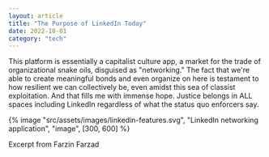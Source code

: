 ```yaml
---
layout: article
title: "The Purpose of LinkedIn Today"
date: 2022-10-01
category: "tech"
---
```


This platform is essentially a capitalist culture app, a market for the trade of organizational snake oils, disguised as "networking." The fact that we're able to create meaningful bonds and even organize on here is testament to how resilient we can collectively be, even amidst this sea of classist exploitation. And that fills me with immense hope. Justice belongs in ALL spaces including LinkedIn regardless of what the status quo enforcers say.

<!-- excerpt -->

{% image "src/assets/images/linkedin-features.svg", "LinkedIn networking application", "image", [300, 600] %}

Excerpt from Farzin Farzad
